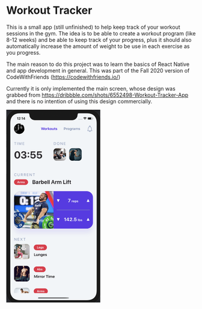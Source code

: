 # Workout Tracker

This is a small app (still unfinished) to help keep track of your workout sessions in the gym. The idea
is to be able to create a workout program (like 8-12 weeks) and be able to keep track of your progress, plus it should
also automatically increase the amount of weight to be use in each exercise as you progress.

The main reason to do this project was to learn the basics of React Native and app development in general. 
This was part of the Fall 2020 version of CodeWithFriends (https://codewithfriends.io/)

Currently it is only implemented the main screen, whose design was grabbed from https://dribbble.com/shots/6552498-Workout-Tracker-App and
there is no intention of using this design commercially.

<img src="https://github.com/Jael860/workout-tracker/blob/master/readme/app-screen.png?raw=true" alt="drawing" width="250"/>
